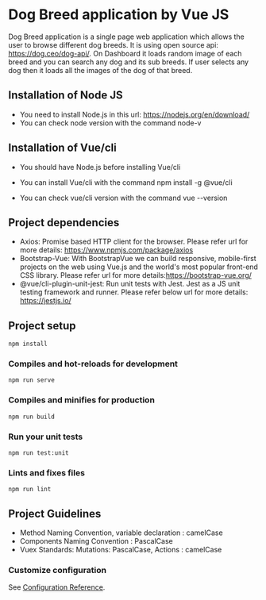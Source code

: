 # Dog Breed application by Vue JS
Dog Breed application is a single page web application which allows the user to browse different dog breeds. It is using open source api: https://dog.ceo/dog-api/. On Dashboard it loads random image of each breed and you can search any dog and its sub breeds. If user selects any dog then it loads all the  images of the dog of that breed.
 
## Installation of Node JS
* You need to install Node.js in this url: https://nodejs.org/en/download/
* You can check node version with the command node-v
 
## Installation of Vue/cli
 
* You should have Node.js before installing Vue/cli
* You can install Vue/cli with the command
npm install -g @vue/cli
 
* You can check vue/cli version with the command vue --version
 
## Project dependencies
* Axios: Promise based HTTP client for the browser. Please refer  url for more details: https://www.npmjs.com/package/axios
* Bootstrap-Vue: With BootstrapVue we can build responsive, mobile-first projects on the web using Vue.js and the world's most popular front-end CSS library. Please refer url for more details:https://bootstrap-vue.org/
* @vue/cli-plugin-unit-jest: Run unit tests with Jest. Jest as a JS unit testing framework and runner. Please refer below url for more details: https://jestjs.io/
 
## Project setup
```
npm install
```
 
### Compiles and hot-reloads for development
```
npm run serve
```
 
### Compiles and minifies for production
```
npm run build
```
 
### Run your unit tests
```
npm run test:unit
```
 
### Lints and fixes files
```
npm run lint
```
 
## Project Guidelines
* Method Naming Convention, variable declaration : camelCase 
* Components Naming Convention : PascalCase
* Vuex Standards: Mutations: PascalCase, Actions : camelCase
                  
 
### Customize configuration
See [Configuration Reference](https://cli.vuejs.org/config/).